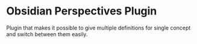 # Obsidian Perspectives Plugin

Plugin that makes it possible to give multiple definitions for single concept and switch between them easily.
